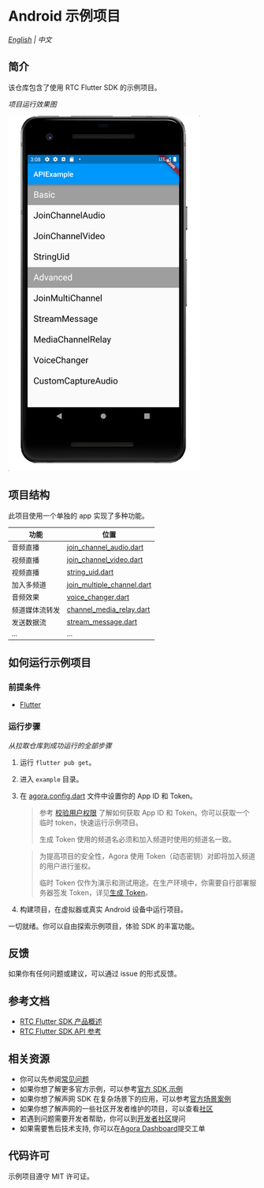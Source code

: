 # Android 示例项目

_[English](README.md) | 中文_

## 简介

该仓库包含了使用 RTC Flutter SDK 的示例项目。

*项目运行效果图*

![img.png](img.png)

## 项目结构

此项目使用一个单独的 app 实现了多种功能。

| 功能                                             | 位置                                                                                                                    |
| ------------------------------------------------ | ----------------------------------------------------------------------------------------------------------------------- |
| 音频直播                                         | [join_channel_audio.dart](./lib/examples/basic/join_channel_audio/join_channel_audio.dart)                  |
| 视频直播                                         | [join_channel_video.dart](./lib/examples/basic/join_channel_video/join_channel_video.dart)                  |
| 视频直播                                         | [string_uid.dart](./lib/examples/basic/string_uid/string_uid.dart)                  |
| 加入多频道                                        | [join_multiple_channel.dart](./lib/examples/advanced/join_multiple_channel/join_multiple_channel.dart)                  |
| 音频效果                                         | [voice_changer.dart](./lib/examples/advanced/voice_changer/voice_changer.dart)                  |
| 频道媒体流转发                                    | [channel_media_relay.dart](./lib/examples/advanced/channel_media_relay/channel_media_relay.dart)                  |
| 发送数据流                                        | [stream_message.dart](./lib/examples/advanced/stream_message/stream_message.dart)                  |
| ...                                             | ...                  |

## 如何运行示例项目

### 前提条件

- [Flutter](https://flutter.dev/docs/get-started/install)

### 运行步骤

*从拉取仓库到成功运行的全部步骤*

1. 运行 `flutter pub get`。
2. 进入 `example` 目录。
3. 在 [agora.config.dart](./lib/config/agora.config.dart) 文件中设置你的 App ID 和 Token。

   > 参考 [校验用户权限](https://docs.agora.io/cn/Agora%20Platform/token) 了解如何获取 App ID 和 Token。你可以获取一个临时 token，快速运行示例项目。
   >
   > 生成 Token 使用的频道名必须和加入频道时使用的频道名一致。

   > 为提高项目的安全性，Agora 使用 Token（动态密钥）对即将加入频道的用户进行鉴权。
   >
   > 临时 Token 仅作为演示和测试用途。在生产环境中，你需要自行部署服务器签发 Token，详见[生成 Token](https://docs.agora.io/cn/Interactive%20Broadcast/token_server)。

4. 构建项目，在虚拟器或真实 Android 设备中运行项目。

一切就绪。你可以自由探索示例项目，体验 SDK 的丰富功能。

## 反馈

如果你有任何问题或建议，可以通过 issue 的形式反馈。

## 参考文档

- [RTC Flutter SDK 产品概述](https://docs.agora.io/cn/Interactive%20Broadcast/product_live?platform=Flutter)
- [RTC Flutter SDK API 参考](https://docs.agora.io/cn/Interactive%20Broadcast/API%20Reference/flutter/index.html)

## 相关资源

- 你可以先参阅[常见问题](https://docs.agora.io/cn/faq)
- 如果你想了解更多官方示例，可以参考[官方 SDK 示例](https://github.com/AgoraIO)
- 如果你想了解声网 SDK 在复杂场景下的应用，可以参考[官方场景案例](https://github.com/AgoraIO-usecase)
- 如果你想了解声网的一些社区开发者维护的项目，可以查看[社区](https://github.com/AgoraIO-Community)
- 若遇到问题需要开发者帮助，你可以到[开发者社区](https://rtcdeveloper.com/)提问
- 如果需要售后技术支持, 你可以在[Agora Dashboard](https://dashboard.agora.io)提交工单

## 代码许可

示例项目遵守 MIT 许可证。
